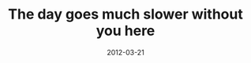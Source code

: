 ---
layout: base.njk
title : 'The day goes much slower without you here' 
view_title : 'The day goes much slower without you here' 
year : '2012' 
date : '2012-03-21' 
img_file : '/drawing/thedaygoessomuchslowerwithoutyouhere.png' 
html_file : 'thedaygoessomuchslowerwithoutyouhere' 
next_html : 'ifonlythismadesense.html' 
year_order : '11' 
permalink : "title/{{html_file}}.html"
---